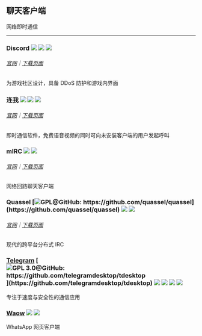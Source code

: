 ## 聊天客户端

网络即时通信

---

### Discord ![](../assets/earth-globe.png) ![](../assets/multi_platform.png) ![](../assets/windows-store.png)

###### [官网](https://discordapp.com/)｜[下载页面](https://discordapp.com/download)

为游戏社区设计，具备 DDoS 防护和游戏内界面

### 连我 ![](../assets/earth-globe.png) ![](../assets/multi_platform.png) ![](../assets/windows-store.png)

###### [官网](https://line.me/zh-hans/)｜[下载页面](https://line.me/zh-hans/download)

即时通信软件，免费语音视频的同时可向未安装客户端的用户发起呼叫

### mIRC ![](../assets/earth-globe.png) ![](../assets/multi_platform.png)

###### [官网](http://www.mirc.com/)｜[下载页面](http://www.mirc.com/get.html)

网络回路聊天客户端

### Quassel [![](../assets/open-source-icon.png "GPL@GitHub: https://github.com/quassel/quassel")](https://github.com/quassel/quassel) ![](../assets/earth-globe.png) ![](../assets/multi_platform.png)

###### [官网](http://quassel-irc.org/)｜[下载页面](http://quassel-irc.org/downloads)

现代的跨平台分布式 IRC

### [Telegram](https://desktop.telegram.org/) [![](../assets/open-source-icon.png "GPL 3.0@GitHub: https://github.com/telegramdesktop/tdesktop")](https://github.com/telegramdesktop/tdesktop) ![](../assets/earth-globe.png) ![](../assets/usb.png) ![](../assets/multi_platform.png) ![](../assets/windows-store.png)

专注于速度与安全性的通信应用

### [Waow](http://dedg3.com/wao/) ![](../assets/earth-globe.png) ![](../assets/usb.png)

WhatsApp 网页客户端
